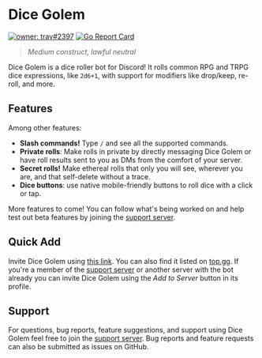 # Dice Golem

[![owner: trav#2397][owner-badge]][discord-bot-list] [![Go Report Card][report-card-badge]][report-card]

> _Medium construct, lawful neutral_

Dice Golem is a dice roller bot for Discord! It rolls common RPG and TRPG dice expressions, like `2d6+1`, with support for modifiers like drop/keep, re-roll, and more.

## Features

Among other features:

- **Slash commands!** Type `/` and see all the supported commands.
- **Private rolls**: Make rolls in private by directly messaging Dice Golem or have roll results sent to you as DMs from the comfort of your server.
- **Secret rolls!** Make ethereal rolls that only you will see, wherever you are, and that self-delete without a trace.
- **Dice buttons**: use native mobile-friendly buttons to roll dice with a click or tap.

More features to come! You can follow what's being worked on and help test out beta features by joining the [support server][support-invite].

## Quick Add

Invite Dice Golem using [this link][invite]. You can also find it listed on [top.gg][discord-bot-list]. If you're a member of the [support server][support-invite] or another server with the bot already you can invite Dice Golem using the _Add to Server_ button in its profile.

<!--

### Additional Setup

Once Dice Golem's availble in a server there are configuration changes that can be made:

- Server managers can put [limits on Slash commands](https://discord.com/blog/slash-commands-permissions-discord-apps-bots) within servers' Integrations settings: _Server Settings > Integrations > Dice Golem_. You can limit usage of Dice Golem's individual interation commands to specific channels and to users of specific roles.

-->

## Support

For questions, bug reports, feature suggestions, and support using Dice Golem feel free to join the [support server][support-invite]. Bug reports and feature requests can also be submitted as issues on GitHub.

[discord-bot-list]: https://top.gg/bot/581956766246633475
[invite]: https://discord.com/api/oauth2/authorize?client_id=581956766246633475&permissions=274878171136&scope=bot%20applications.commands
[owner-badge]: https://top.gg/api/widget/owner/581956766246633475.svg
[redis]: https://redis.io/
[report-card-badge]: https://goreportcard.com/badge/github.com/travis-g/dice-golem
[report-card]: https://goreportcard.com/report/github.com/travis-g/dice-golem
[support-invite]: https://discord.gg/XUkXda5 "The Pit of Dicepair"
